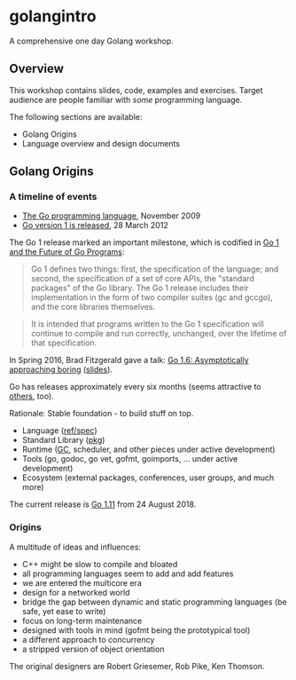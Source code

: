 # golangintro

A comprehensive one day Golang workshop.

## Overview

This workshop contains slides, code, examples and exercises. Target audience
are people familiar with *some* programming language.

The following sections are available:

* Golang Origins
* Language overview and design documents

## Golang Origins

### A timeline of events

* [The Go programming language](https://www.youtube.com/watch?v=rKnDgT73v8s), November 2009
* [Go version 1 is released](https://blog.golang.org/go-version-1-is-released), 28 March 2012

The Go 1 release marked an important milestone, which is codified in [Go 1 and
the Future of Go Programs](https://golang.org/doc/go1compat):

> Go 1 defines two things: first, the specification of the language; and
> second, the specification of a set of core APIs, the "standard packages" of
> the Go library. The Go 1 release includes their implementation in the form
> of two compiler suites (gc and gccgo), and the core libraries themselves.

> It is intended that programs written to the Go 1 specification will continue
> to compile and run correctly, unchanged, over the lifetime of that
> specification. 

In Spring 2016, Brad Fitzgerald gave a talk: [Go 1.6: Asymptotically
approaching boring](https://www.youtube.com/watch?v=4Dr8FXs9aJM)
([slides](https://docs.google.com/presentation/d/1JsCKdK_AvDdn8EkummMNvpo7ntqteWQfynq9hFTCkhQ/view?slide=id.p)).

Go has releases approximately every six months (seems attractive to
[others](https://www.infoq.com/news/2017/09/Java6Month), too).

Rationale: Stable foundation - to build stuff on top.

* Language ([ref/spec](https://golang.org/ref/spec))
* Standard Library ([pkg](https://golang.org/pkg/))
* Runtime ([GC](https://www.youtube.com/watch?v=aiv1JOfMjm0), scheduler, and
  other pieces under active development)
* Tools (go, godoc, go vet, gofmt, goimports, ... under active development)
* Ecosystem (external packages, conferences, user groups, and much more)

The current release is [Go 1.11](https://blog.golang.org/go1.11) from 24 August
2018.

### Origins

A multitude of ideas and influences:

* C++ might be slow to compile and bloated
* all programming languages seem to add and add features
* we are entered the multicore era
* design for a networked world
* bridge the gap between dynamic and static programming languages (be safe, yet
  ease to write)
* focus on long-term maintenance
* designed with tools in mind (gofmt being the prototypical tool)
* a different approach to concurrency
* a stripped version of object orientation

The original designers are Robert Griesemer, Rob Pike, Ken Thomson.

